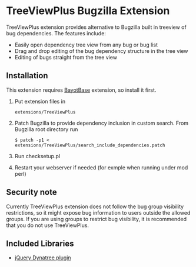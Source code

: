 TreeViewPlus Bugzilla Extension
===============================

TreeViewPlus extension provides alternative to Bugzilla built in treeview of
bug dependencies. The features include:

*   Easily open dependency tree view from any bug or bug list
*   Drag and drop editing of the bug dependency structure in the tree view
*   Editing of bugs straight from the tree view


Installation
------------

This extension requires [BayotBase](https://github.com/bayoteers/BayotBase)
extension, so install it first.

1.  Put extension files in

        extensions/TreeViewPlus

2.  Patch Bugzilla to provide dependency inclusion in custom search. From
    Bugzilla root directory run

        $ patch -p1 < extensions/TreeViewPlus/search_include_dependencies.patch

3.  Run checksetup.pl

4.  Restart your webserver if needed (for exmple when running under mod perl)


Security note
-------------

Currently TreeViewPlus extension does not follow the bug group visibility
restrictions, so it might expose bug information to users outside the allowed
groups. If you are using groups to restrict bug visibility, it is recommended
that you do not use TreeViewPlus.

    
Included Libraries
------------------

*   [jQuery Dynatree plugin](https://github.com/mar10/dynatree)

